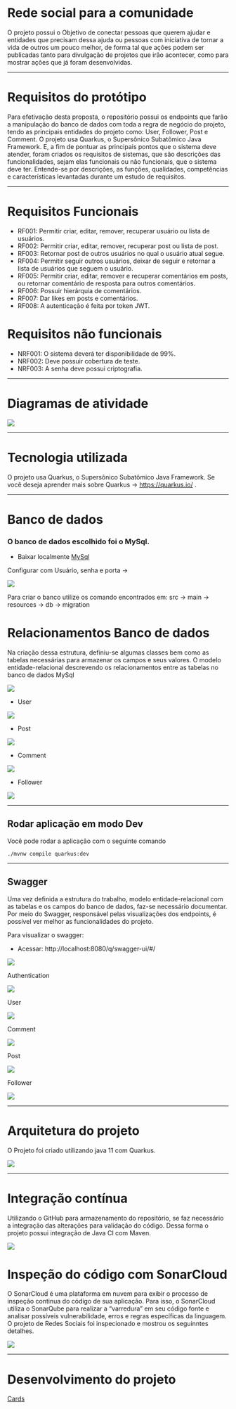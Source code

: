 # Rede social para a comunidade

O projeto possui o Objetivo de conectar pessoas que querem ajudar e entidades que precisam dessa ajuda ou pessoas com iniciativa de tornar a vida de outros um pouco melhor, de forma tal que ações
podem ser publicadas tanto para divulgação de projetos que irão acontecer, como para mostrar ações que já foram desenvolvidas.

---

# Requisitos do protótipo

Para efetivação desta proposta, o repositório possui os endpoints que farão a manipulação do banco de dados com toda a regra de negócio do projeto, tendo as principais entidades do projeto como: User, Follower, Post e Comment.
O projeto usa Quarkus, o Supersônico Subatômico Java Framework. E, a fim de pontuar as principais pontos que o sistema deve atender, foram criados os requisitos de sistemas, que são descrições das funcionalidades, sejam elas funcionais ou não funcionais, que o sistema deve ter. Entende-se por descrições, as funções, qualidades, competências e características levantadas durante um estudo de requisitos.

---

# Requisitos Funcionais


* RF001: Permitir criar, editar, remover, recuperar usuário ou lista de usuários.
* RF002: Permitir criar, editar, remover, recuperar post ou lista de post. 
* RF003: Retornar post de outros usuários no qual o usuário atual segue.
* RF004: Permitir seguir outros usuários, deixar de seguir e retornar a lista de usuários que seguem o usuário.
* RF005: Permitir criar, editar, remover e recuperar comentários em posts, ou retornar comentário de resposta para outros comentários.
* RF006: Possuir hierárquia de comentários.
* RF007: Dar likes em posts e comentários.
* RF008: A autenticação é feita por token JWT.

# Requisitos não funcionais

* NRF001: O sistema deverá ter disponibilidade de 99%.
* NRF002: Deve possuir cobertura de teste.
* NRF003: A senha deve possui criptografia.

---

# Diagramas de atividade

![](images/diagramasDeAtividade.png)

---

# Tecnologia utilizada

O projeto usa Quarkus, o Supersônico Subatômico Java Framework.
Se você deseja aprender mais sobre Quarkus -> https://quarkus.io/ .

---

# Banco de dados
### O banco de dados escolhido foi o MySql.

* Baixar localmente [MySql](https://dev.mysql.com/downloads/workbench/)

Configurar com Usuário, senha e porta ->

![](images/configuracaoMysql.png)

Para criar o banco utilize os comando encontrados em:
src -> main -> resources -> db -> migration

# Relacionamentos Banco de dados

Na criação dessa estrutura, definiu-se algumas classes bem como as tabelas necessárias para armazenar os campos e seus valores. O modelo entidade-relacional descrevendo os relacionamentos entre as tabelas no banco de dados MySql

![](images/relacionamentoBancoDeDados.png)


* User 

![](images/user.png)

* Post

![](images/posts.png)

* Comment

![](images/comments.png)

* Follower

![](images/followers.png)

---

## Rodar aplicação em modo Dev


Você pode rodar a aplicação com o seguinte comando
```shell script
./mvnw compile quarkus:dev
```

---

## Swagger

Uma vez definida a estrutura do trabalho, modelo entidade-relacional com as tabelas e os campos do banco de dados, faz-se necessário documentar. Por meio do Swagger, responsável pelas visualizações dos endpoints, é possível ver melhor as funcionalidades do projeto.


Para visualizar o swagger:

* Acessar: http://localhost:8080/q/swagger-ui/#/

![](images/swagger.png)

Authentication

![](images/authentication-swagger.png)

User

![](images/user-swagger.png)

Comment

![](images/comment-swagger.png)

Post

![](images/post-swagger.png)

Follower

![](images/follower-swagger.png)

---

# Arquitetura do projeto

O Projeto foi criado utilizando java 11 com Quarkus.

![](images/arquitetura-de-pasta.png)

---

# Integração contínua

Utilizando o GitHub para armazenamento do repositório, se faz necessário a integração das alterações para validação do código. 
Dessa forma o projeto possui integração de Java CI com Maven.

![](images/integracaoJavaCI.png)

# Inspeção do código com SonarCloud

O SonarCloud é uma plataforma em nuvem para exibir o processo de inspeção continua do código de sua aplicação. Para isso, o SonarCloud utiliza o SonarQube para realizar a “varredura” em seu código fonte e analisar possíveis vulnerabilidade, erros e regras específicas da linguagem. 
O projeto de Redes Sociais foi inspecionado e mostrou os seguinntes detalhes.

![](images/sonarCloud.png)

---

# Desenvolvimento do projeto

[Cards](https://github.com/Matheus-Reinert/social-network-back-end/blob/master/CARDS.md)

